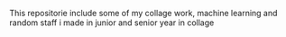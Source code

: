 This repositorie include some of my collage work, machine learning and random staff i made in junior and senior year in collage 
